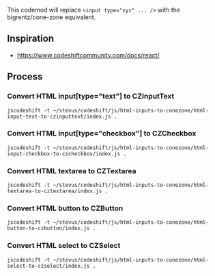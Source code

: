 This codemod will replace `<input type="xyz" ... />` with the bigrentz/cone-zone equivalent.

## Inspiration

- https://www.codeshiftcommunity.com/docs/react/

## Process

### Convert HTML input[type="text"] to CZInputText

```
jscodeshift -t ~/stevus/codeshift/js/html-inputs-to-conezone/html-input-text-to-czinputtext/index.js .
```

### Convert HTML input[type="checkbox"] to CZCheckbox

```
jscodeshift -t ~/stevus/codeshift/js/html-inputs-to-conezone/html-input-checkbox-to-czcheckbox/index.js .
```

### Convert HTML textarea to CZTextarea

```
jscodeshift -t ~/stevus/codeshift/js/html-inputs-to-conezone/html-textarea-to-cztextarea/index.js .
```

### Convert HTML button to CZButton

```
jscodeshift -t ~/stevus/codeshift/js/html-inputs-to-conezone/html-button-to-czbutton/index.js .
```

### Convert HTML select to CZSelect

```
jscodeshift -t ~/stevus/codeshift/js/html-inputs-to-conezone/html-select-to-czselect/index.js .
```

